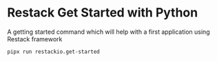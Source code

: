 # Restack Get Started with Python

A getting started command which will help with a first application using Restack framework

```bash
pipx run restackio.get-started
```
